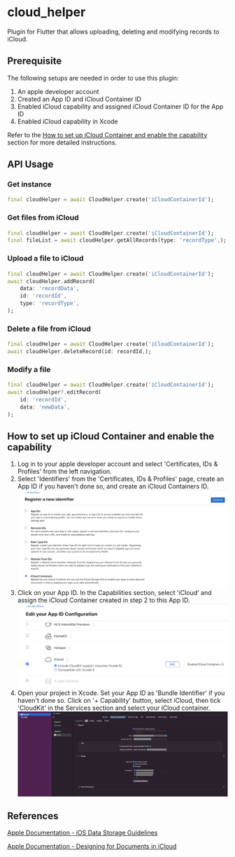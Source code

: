 # cloud_helper

Plugin for Flutter that allows uploading, deleting and modifying records to iCloud.

## Prerequisite

The following setups are needed in order to use this plugin:

1. An apple developer account
2. Created an App ID and iCloud Container ID
3. Enabled iCloud capability and assigned iCloud Container ID for the App ID
4. Enabled iCloud capability in Xcode

Refer to the [How to set up iCloud Container and enable the capability](#how-to-set-up-icloud-container-and-enable-the-capability) section for more detailed instructions.

## API Usage

### Get instance

```dart
final cloudHelper = await CloudHelper.create('iCloudContainerId');
```

### Get files from iCloud

```dart
final cloudHelper = await CloudHelper.create('iCloudContainerId');
final fileList = await cloudHelper.getAllRecords(type: 'recordType',);
```

### Upload a file to iCloud

```dart
final cloudHelper = await CloudHelper.create('iCloudContainerId');
await cloudHelper.addRecord(
    data: 'recordData',
    id: 'recordId',
    type: 'recordType',
);
```

### Delete a file from iCloud

```dart
final cloudHelper = await CloudHelper.create('iCloudContainerId');
await cloudHelper.deleteRecord(id: recordId,);
```

### Modify a file

```dart
final cloudHelper = await CloudHelper.create('iCloudContainerId');
await cloudHelper?.editRecord(
    id: 'recordId',
    data: 'newData',
);
```

## How to set up iCloud Container and enable the capability

1. Log in to your apple developer account and select 'Certificates, IDs & Profiles' from the left navigation.
2. Select 'Identifiers' from the 'Certificates, IDs & Profiles' page, create an App ID if you haven't done so, and create an iCloud Containers ID.
   ![icloud container id](./readme_resources/icloud_container_id.png)
3. Click on your App ID. In the Capabilities section, select 'iCloud' and assign the iCloud Container created in step 2 to this App ID.
   ![assign icloud capability](./readme_resources/assign_icloud_capability.png)
4. Open your project in Xcode. Set your App ID as 'Bundle Identifier' if you haven't done so. Click on '+ Capability' button, select iCloud, then tick 'CloudKit' in the Services section and select your iCloud container.
   ![xcode capability](./readme_resources/xcode_capability.png)

## References

[Apple Documentation - iOS Data Storage Guidelines](https://developer.apple.com/icloud/documentation/data-storage/)

[Apple Documentation - Designing for Documents in iCloud](https://developer.apple.com/library/archive/documentation/General/Conceptual/iCloudDesignGuide/Chapters/DesigningForDocumentsIniCloud.html)
